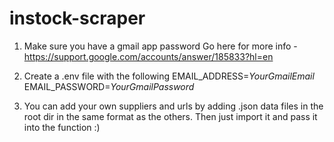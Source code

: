 # instock-scraper

1. Make sure you have a gmail app password
    Go here for more info - https://support.google.com/accounts/answer/185833?hl=en

2. Create a .env file with the following
    EMAIL_ADDRESS=*YourGmailEmail*
    EMAIL_PASSWORD=*YourGmailPassword*
    
3. You can add your own suppliers and urls by adding .json data files in the root dir in the same format as the others. Then just import it and pass it into the function :)
